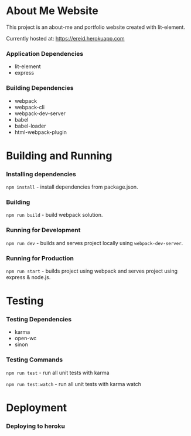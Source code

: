 # About Me Website 
This project is an about-me and portfolio website created with lit-element.

Currently hosted at: https://ereid.herokuapp.com


### Application Dependencies
- lit-element
- express

### Building Dependencies
- webpack
- webpack-cli
- webpack-dev-server
- babel
- babel-loader
- html-webpack-plugin

# Building and Running

### Installing dependencies
`npm install` - install dependencies from package.json.

### Building
`npm run build` - build webpack solution.

### Running for Development
`npm run dev` - builds and serves project locally using `webpack-dev-server`.

### Running for Production
`npm run start` - builds project using webpack and serves project using express & node.js. 

# Testing

### Testing Dependencies
- karma
- open-wc
- sinon

### Testing Commands

`npm run test` - run all unit tests with karma

`npm run test:watch` - run all unit tests with karma watch

# Deployment

### Deploying to heroku
